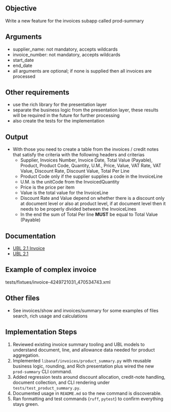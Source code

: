 ## Objective

 Write a new feature for the invoices subapp called prod-summary

## Arguments

- supplier_name: not mandatory, accepts wildcards
- invoice_number: not mandatory, accepts wildcards
- start_date
- end_date
- all arguments are optional; if none is supplied then all invoices are processed

## Other requirements

- use the rich library for the presentation layer
- separate the business logic from the presentation layer, these results will be required in the future for further processing
- also create the tests for the implementation

## Output

- With those you need to create a table from the invoices / credit notes that satisfy the criteria with the following headers and criterias
  - Supplier, Invoices Number, Invoice Date, Total Value (Payable), Product, Product Code, Quantity, U.M., Price, Value, VAT Rate, VAT Value, Discount Rate, Discount Value, Total Per Line
  - Product Code only if the supplier supplies a code in the InvoiceLine
  - U.M. is the unitCode from the InvoicedQuantity
  - Price is the price per item
  - Value is the total value for the InvoiceLine
  - Discount Rate and Value depend on whether there is a discount only at document level or also at product level, if at document level then it needs to be properly divided between the InvoiceLines
  - In the end the sum of Total Per line **MUST** be equal to Total Value (Payable)

## Documentation

- [UBL 2.1 Invoice](https://www.truugo.com/ubl/2.1/invoice/)
- [UBL 2.1](https://docs.oasis-open.org/ubl/UBL-2.1.html)

## Example of complex invoice

tests/fixtues/invoice-4249721031_470534743.xml

## Other files

- See invoices/show and invoices/summary for some examples of files search, rich usage and calculations

## Implementation Steps

1. Reviewed existing invoice summary tooling and UBL models to understand document, line, and allowance data needed for product aggregation.
2. Implemented `libanaf/invoices/product_summary.py` with reusable business logic, rounding, and Rich presentation plus wired the new `prod-summary` CLI command.
3. Added regression tests around discount allocation, credit-note handling, document collection, and CLI rendering under `tests/test_product_summary.py`.
4. Documented usage in `README.md` so the new command is discoverable.
5. Ran formatting and test commands (`ruff`, `pytest`) to confirm everything stays green.
